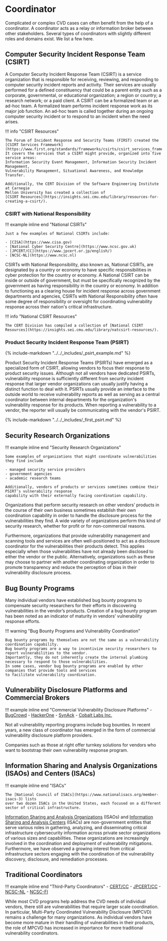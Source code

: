 # Coordinator

Complicated or complex CVD cases can often benefit from the help of a
coordinator. A coordinator acts as a relay or information broker between
other stakeholders. Several types of coordinators with slightly
different roles and domains exist. We list a few here.

## Computer Security Incident Response Team (CSIRT)

A Computer Security Incident Response Team (CSIRT) is a service
organization that is responsible for receiving, reviewing, and
responding to computer security incident reports and activity. Their
services are usually performed for a defined constituency that could be
a parent entity such as a corporate, governmental, or educational
organization; a region or country; a research network; or a paid client.
A CSIRT can be a formalized team or an ad-hoc team. A formalized team
performs incident response work as its major job function. An ad-hoc
team is called together during an ongoing computer security incident or
to respond to an incident when the need arises.

!!! info "CSIRT Resources"

    The Forum of Incident Response and Security Teams (FIRST) created the
    [CSIRT Services Framework](https://www.first.org/standards/frameworks/csirts/csirt_services_framework_v2.1).
    It covers the services that a CSIRT might provide, organized into five service areas:
    Information Security Event Management, Information Security Incident Management,
    Vulnerability Management, Situational Awareness, and Knowledge Transfer.

    Additionally, the CERT Division of the Software Engineering Institute at Carnegie
    Mellon University has created a collection of
    [CSIRT Resources](https://insights.sei.cmu.edu/library/resources-for-creating-a-csirt/).

### CSIRT with National Responsibility

!!! example inline end "National CSIRTs"

    Just a few examples of National CSIRTs include:

    - [CISA](https://www.cisa.gov)
    - [National Cyber Security Centre](https://www.ncsc.gov.uk)
    - [JPCERT/CC](https://www.jpcert.or.jp/english/)
    - [NCSC-NL](https://www.ncsc.nl)

CSIRTs with National Responsibility, also known as, National CSIRTs,
are designated by a country or economy to have specific responsibilities
in cyber protection for the country or economy. A National CSIRT can be
inside or outside of government, but must be specifically recognized by
the government as having responsibility in the country or economy.
In addition to functioning as a clearing house for incident response
across government departments and agencies, CSIRTs with National
Responsibility often have some degree of responsibility or oversight for
coordinating vulnerability response across their nation's critical
infrastructure.

!!! info "National CSIRT Resources"

    The CERT Division has compiled a collection of [National CSIRT Resources](https://insights.sei.cmu.edu/library/natcsirt-resources/).

### Product Security Incident Response Team (PSIRT)

{% include-markdown "../../_includes/_psirt_example.md" %}

Product Security Incident Response Teams (PSIRTs) have
emerged as a specialized form of CSIRT, allowing vendors to focus their
response to product security issues. Although not all vendors have
dedicated PSIRTs, vulnerability response is sufficiently different from
security incident response that larger vendor organizations can usually
justify having a distinct function to deal with it. PSIRTs usually
provide an interface to the outside world to receive vulnerability
reports as well as serving as a central coordinator between internal
departments for the organization's vulnerability response for its
products. When reporting a vulnerability to a vendor, the reporter will
usually be communicating with the vendor's PSIRT.

{% include-markdown "../../_includes/_first_psirt.md" %}

## Security Research Organizations

!!! example inline end "Security Research Organizations"

    Some examples of organizations that might coordinate vulnerabilities they find include

    - managed security service providers
    - government agencies
    - academic research teams
    
    Additionally, vendors of products or services sometimes combine their PSIRT’s vulnerability response
    capability with their externally facing coordination capability.

Organizations that perform security research on other vendors’ products in the course of their
own business sometimes establish their own coordination capability in order to handle the
disclosure process for the vulnerabilities they find. A wide variety of organizations perform this
kind of security research, whether for profit or for non-commercial reasons.

Furthermore, organizations that provide vulnerability management and scanning tools and
services are often well-positioned to act as a disclosure coordinator for the vulnerabilities their
products detect. This applies especially when those vulnerabilities have not already been
disclosed to either the vendor or the public. Alternatively, organizations such as these may
choose to partner with another coordinating organization in order to promote transparency
and reduce the perception of bias in their vulnerability disclosure process.

## Bug Bounty Programs

Many individual vendors have established bug bounty programs to compensate security
researchers for their efforts in discovering vulnerabilities in the vendor’s products. Creation of
a bug bounty program has been noted as an indicator of maturity in vendors’ vulnerability
response efforts.

!!! warning "Bug Bounty Programs and Vulnerability Coordination"

    Bug bounty programs by themselves are not the same as a vulnerability coordination capability.
    Bug bounty programs are a way to incentivize security researchers to report vulnerabilities to the vendor.
    Importantly, they do not inherently create the internal plumbing necessary to respond to those vulnerabilities.
    In some cases, vendor bug bounty programs are enabled by other companies that provide tools and services 
    to facilitate vulnerability coordination.

## Vulnerability Disclosure Platforms and Commercial Brokers

!!! example inline end "Commercial Vulnerability Disclosure Platforms"
    - [BugCrowd](https://www.bugcrowd.com)
    - [HackerOne](https://www.hackerone.com)
    - [SynAck](https://www.synack.com)
    - [Cobalt Labs Inc.](https://cobalt.io/)

Not all vulnerability reporting programs include bug bounties.
In recent years, a new class of coordinator has emerged in the form of commercial vulnerability disclosure
platform providers.

Companies such as those at right offer turnkey solutions for
vendors who want to bootstrap their own vulnerability response program.

## Information Sharing and Analysis Organizations (ISAOs) and Centers (ISACs)

!!! example inline end "ISACs"

    The [National Council of ISACs](https://www.nationalisacs.org/member-isacs-3) lists
    over two dozen ISACs in the United States, each focused on a different sector of critical infrastructure.

[Information Sharing and Analysis Organizations](https://www.isao.org/) (ISAOs) and
[Information Sharing and Analysis Centers](https://www.nationalisacs.org/)
(ISACs) are non-government entities that serve various roles in
gathering, analyzing, and disseminating critical infrastructure
cybersecurity information across private sector organizations of various
sizes and capabilities. These organizations are increasingly involved
in the coordination and deployment of vulnerability mitigations.
Furthermore, we have observed a growing interest from critical
infrastructure sectors engaging with the
coordination of the vulnerability discovery, disclosure, and remediation
processes.

## Traditional Coordinators

!!! example inline end "Third-Party Coordinators"
    - [CERT/CC](https://www.kb.cert.org)
    - [JPCERT/CC](https://www.jpcert.or.jp/english/)
    - [NCSC-NL](https://www.ncsc.nl)
    - [NCSC-FI](https://www.kyberturvallisuuskeskus.fi/en/)

While most CVD programs help address the CVD needs of individual vendors, there still are
vulnerabilities that require larger scale coordination. In particular, Multi-Party Coordinated
Vulnerability Disclosure (MPCVD) remains a challenge for many organizations.
As individual
vendors have become more mature in their handling of vulnerabilities in their products, the
role of MPCVD has increased in importance for more traditional vulnerability coordinators.
